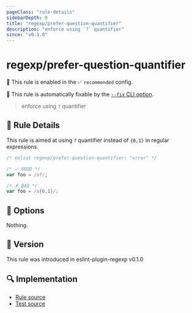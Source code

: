 ```yaml
---
pageClass: "rule-details"
sidebarDepth: 0
title: "regexp/prefer-question-quantifier"
description: "enforce using `?` quantifier"
since: "v0.1.0"
---
```

# regexp/prefer-question-quantifier

💼 This rule is enabled in the ✅ `recommended` config.

🔧 This rule is automatically fixable by the [`--fix` CLI option](https://eslint.org/docs/latest/user-guide/command-line-interface#--fix).

<!-- end auto-generated rule header -->

> enforce using `?` quantifier

## :book: Rule Details

This rule is aimed at using `?` quantifier instead of `{0,1}` in regular expressions.

<eslint-code-block fix>

```js
/* eslint regexp/prefer-question-quantifier: "error" */

/* ✓ GOOD */
var foo = /a?/;

/* ✗ BAD */
var foo = /a{0,1}/;
```

</eslint-code-block>

## :wrench: Options

Nothing.

## :rocket: Version

This rule was introduced in eslint-plugin-regexp v0.1.0

## :mag: Implementation

- [Rule source](https://github.com/ota-meshi/eslint-plugin-regexp/blob/master/lib/rules/prefer-question-quantifier.ts)
- [Test source](https://github.com/ota-meshi/eslint-plugin-regexp/blob/master/tests/lib/rules/prefer-question-quantifier.ts)
